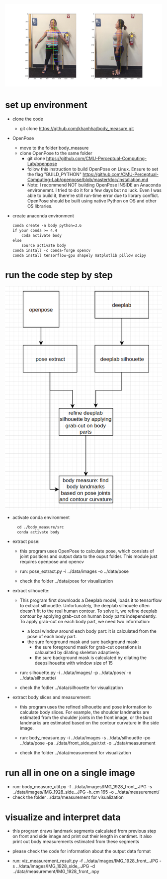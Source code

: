 
![alt text](./data/slice_result_annotations.png "result")

# set up environment
  * clone the code
    * git clone https://github.com/khanhha/body_measure.git
  * OpenPose
    * move to the folder body_measure
    * clone OpenPose to the same folder
        * git clone https://github.com/CMU-Perceptual-Computing-Lab/openpose
        * follow this instruction to build OpenPose on  Linux. Ensure to set the flag "BUILD_PYTHON"
           https://github.com/CMU-Perceptual-Computing-Lab/openpose/blob/master/doc/installation.md
      * Note: 
      I recommend NOT building OpenPose INSIDE an Anaconda environemnt.
      I tried to do it for a few days but no luck. 
      Even I was able to build it, there're still run-time error due to library conflict.
      OpenPose should be built using native Python on OS and other OS libraries.

  * create anaconda environment
  
        conda create -n body python=3.6
        if your conda >= 4.4
            coda activate body
        else
            source activate body 
        conda install -c conda-forge opencv
        conda install tensorflow-gpu shapely matplotlib pillow scipy 

# run the code step by step
![alt text](./diagram.png "overview")

* activate conda environment

        cd ./body_measure/src
        conda activate body

* extract pose: 
    - this program uses OpenPose to calculate pose, which consists of joint positions and output data to the ouput folder. This module just requires openpose and opencv
    
    - run: pose_extract.py -i ../data/images -o ../data/pose
    - check the folder ../data/pose for visualization

- extract silhouette: 
    - This program first downloads a Deeplab model, loads it to tensorflow to extract silhouette. Unfortunately, the deeplab silhouete often doesn't fit to the real human contour. To solve it, we refine deeplab contour by applying grab-cut on human body parts independently. To apply grab-cut on each body part, we need two information:
        -  a local window around each body part: it is calculated from the pose of each body part. 
        -  the sure foreground mask and sure background mask: 
            -  the sure foreground mask for grab-cut operations is calcualted by dilating skeleton adaptively.
            -  the sure background mask is calculated by dilating the deepsilhouette with window size of 15

    - run: silhouette.py -i ../data/images/ -p ../data/pose/ -o ../data/silhouette/

    - check the fodler ../data/silhouette for visualization

* extract body slices and measurement: 
	* this program uses the refined silhouette and pose information to calculate body slices. For example, the shoulder landmarks are estimated from the shoulder joints in the front image, or the bust landmarks are estimated based on the contour curvature in the side image.
	  
    * run:  body_measure.py -i ../data/images -s ../data/silhouette -po ../data/pose -pa ../data/front_side_pair.txt 
      -o ../data/measurement
    * check the folder ../data/measurement for visualization


# run all in one on a single image
* run: body_measure_util.py -f ../data/images/IMG_1928_front_.JPG -s ../data/images/IMG_1928_side_.JPG -h_cm 165 
    -o ../data/measurement/
* check the folder ../data/measurement for visualization

# visualize and interpret data
* this program draws landmark segments calculated from previous step on front and side image and print out their length in centimet. It also print out body measurements estimated from these segments
* please check the code for information about the output data format

* run: viz_measurement_result.py -f ../data/images/IMG_1928_front_.JPG -s ../data/images/IMG_1928_side_.JPG -d            
    ../data/measurement/IMG_1928_front_.npy
